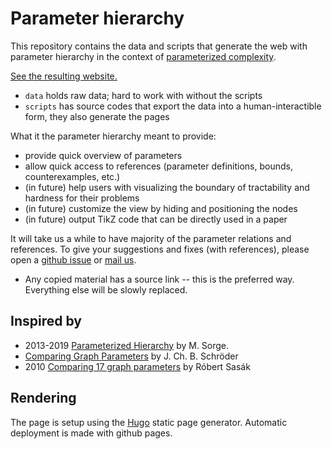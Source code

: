 # Parameter hierarchy

This repository contains the data and scripts that generate the web with parameter hierarchy in the context of [parameterized complexity](https://en.wikipedia.org/wiki/Parameterized_complexity).

[See the resulting website.](https://vaclavblazej.github.io/parameters/)

* `data` holds raw data; hard to work with without the scripts
* `scripts` has source codes that export the data into a human-interactible form, they also generate the pages

What it the parameter hierarchy meant to provide:

* provide quick overview of parameters
* allow quick access to references (parameter definitions, bounds, counterexamples, etc.)
* (in future) help users with visualizing the boundary of tractability and hardness for their problems
* (in future) customize the view by hiding and positioning the nodes
* (in future) output TikZ code that can be directly used in a paper

It will take us a while to have majority of the parameter relations and references.
To give your suggestions and fixes (with references), please open a [github issue](https://github.com/vaclavblazej/parameters/issues) or [mail us](vaclav.blazej@warwick.ac.uk).

* Any copied material has a source link -- this is the preferred way. Everything else will be slowly replaced.

## Inspired by

* 2013-2019 [Parameterized Hierarchy](https://manyu.pro/assets/parameter-hierarchy.pdf) by M. Sorge.
* [Comparing Graph Parameters](https://fpt.akt.tu-berlin.de/publications/theses/BA-Schr%C3%B6der.pdf) by J. Ch. B. Schröder
* 2010 [Comparing 17 graph parameters](https://core.ac.uk/download/pdf/30926677.pdf) by Róbert Sasák

## Rendering

The page is setup using the [Hugo](https://gohugo.io/) static page generator.
Automatic deployment is made with github pages.
